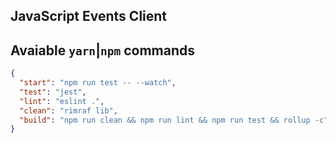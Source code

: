 ## JavaScript Events Client

## Avaiable `yarn`|`npm` commands

```json
{
  "start": "npm run test -- --watch",
  "test": "jest",
  "lint": "eslint .",
  "clean": "rimraf lib",
  "build": "npm run clean && npm run lint && npm run test && rollup -c"
}
```
